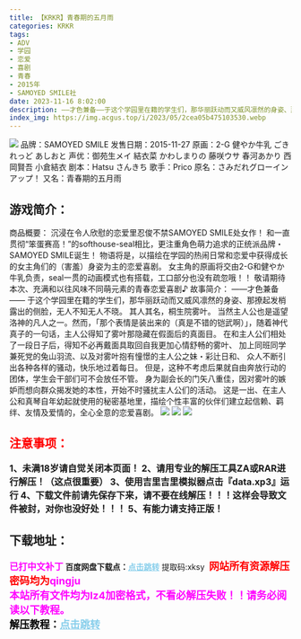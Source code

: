 ```yaml
---
title: 【KRKR】青春期的五月雨
categories: KRKR
tags:
- ADV
- 学园
- 恋爱
- 喜剧
- 青春
- 2015年
- SAMOYED SMILE社
date: 2023-11-16 8:02:00
description: ――才色兼备――于这个学园里在籍的学生们，那华丽跃动而又威风凛然的身姿、那撩起发梢露出的侧脸，无人不知无人不晓。其人其名，桐生院雾叶。当然主人公也是遥望洛神的凡人之一。然而，「那个表情是装出来的（真是不错的铠武啊）」，随着神代真子的一句话，主人公得知了雾叶那隐藏在假面后的真面目。在和主人公们相处了一段日子后，得知不必再戴面具取回自我更加心情舒畅的雾叶、加上同班同学兼死党的兔山羽流、以及对雾叶抱有憧憬的主人公之妹・彩辻日和、
index_img: https://img.acgus.top/i/2023/05/2cea05b475103530.webp
---
```

![](https://img.acgus.top/i/2023/05/2cea05b475103530.webp)
品牌：SAMOYED SMILE
发售日期：2015-11-27
原画：2-G 健やか牛乳 ごきれっど あしおと
声优：御苑生メイ 結衣菜 かわしまりの 藤咲ウサ 春河あかり 西岡賢吾 小倉結衣
剧本：Hatsu さんきち
歌手：Prico
原名：さみだれグローインアップ！
又名：青春期的五月雨

## 游戏简介：
商品概要：
沉浸在令人欣慰的恋爱里忍俊不禁SAMOYED SMILE处女作！
和一直贯彻“笨蛋赛高！”的softhouse-seal相比，更注重角色萌力追求的正统派品牌・SAMOYED SMILE诞生！
物语将是，以描绘在学园的热闹日常和恋爱中获得成长的女主角们的（害羞）身姿为主的恋爱喜剧。
女主角的原画将交由2-G和健やか牛乳负责，seal一贯的动画模式也有搭载，工口部分也没有疏忽哦！！
敬请期待本次、充满和以往风味不同萌元素的青春恋爱喜剧♪
故事简介：
――才色兼备――
于这个学园里在籍的学生们，那华丽跃动而又威风凛然的身姿、那撩起发梢露出的侧脸，无人不知无人不晓。
其人其名，桐生院雾叶。
当然主人公也是遥望洛神的凡人之一。然而，「那个表情是装出来的（真是不错的铠武啊）」，随着神代真子的一句话，主人公得知了雾叶那隐藏在假面后的真面目。
在和主人公们相处了一段日子后，得知不必再戴面具取回自我更加心情舒畅的雾叶、
加上同班同学兼死党的兔山羽流、以及对雾叶抱有憧憬的主人公之妹・彩辻日和、
众人不断引出各种各样的骚动，快乐地过着每日。
但是，这种不考虑后果就自由奔放行动的团体，学生会干部们可不会放任不管。
身为副会长的门矢八重佳，因对雾叶的嫉妒而想向群众揭发她的本性，开始不时骚扰主人公们的活动。
这是一出、在主人公和真琴自年幼起就使用的秘密基地里，描绘个性丰富的伙伴们建立起信赖、羁绊、友情及爱情的，全心全意的恋爱喜剧。
![](https://img.acgus.top/i/2023/05/4e1fc5d2a4103543.webp)
![](https://img.acgus.top/i/2023/05/6dcdc88a1b103538.webp)
![](https://img.acgus.top/i/2023/05/6cad87862a103534.webp)





## <font color=#FF0000 >注意事项：</font>
<font size=3><b>1、未满18岁请自觉关闭本页面！
2、请用专业的解压工具ZA或RAR进行解压！（这点很重要）
3、使用吉里吉里模拟器点击『data.xp3』运行
4、下载文件前请先保存下来，请不要在线解压！！！这样会导致文件被封，对你也没好处！！！
5、有能力请支持正版！</b></font>

## 下载地址：
<font color=#FF00FF size=3><b>已打中文补丁</b></font>
<b>百度网盘下载点：</b><a href="https://pan.baidu.com/s/197kWBQaJjHvU6wg4S18Ijg?pwd=xksy" style="color: #87CEEB;"><b>点击跳转</b></a> 提取码:xksy
<a style="padding: 0" href="https://post.qingju.org/AD/"><img style="max-width:100%" src="https://img.acgus.top/i/2024/07/478f689b8021d8d499ab43d21acf137a.gif" alt=""></a>
<b><font color=#FF0000 size=4>网站所有资源解压密码均为</b></font><b><font color=#FF00FF size=4>qingju</font><font color=#FF0000 ></font></b><br><b><font color=#FF00FF size=4>本站所有文件均为lz4加密格式，不看必解压失败！！请务必阅读以下教程。</b></font><br><b><font color=#000 size=4>解压教程：</b><a href="https://post.qingju.org/tutorial/000/" style="color: #87CEEB;"><b>点击跳转</b></a>
